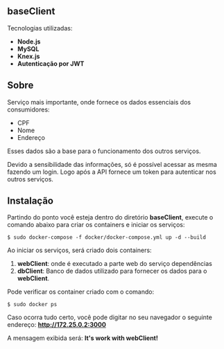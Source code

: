 ## baseClient

Tecnologias utilizadas:

* **Node.js**
* **MySQL**
* **Knex.js**
* **Autenticação por JWT**

## Sobre

Serviço mais importante, onde fornece os dados essenciais dos consumidores:
* CPF
* Nome
* Endereço

Esses dados são a base para o funcionamento dos outros serviços.

Devido a sensibilidade das informações, só é possível acessar as mesma fazendo um login. Logo após a API fornece um token para autenticar nos outros serviços. 

## Instalação

Partindo do ponto você esteja dentro do diretório **baseClient**, execute o comando abaixo para criar os containers e iniciar os serviços:
```
$ sudo docker-compose -f docker/docker-compose.yml up -d --build
```

Ao iniciar os serviços, será criado dois containers:

1. **webClient**: onde é executado a parte web do serviço dependências
2. **dbClient**: Banco de dados utilizado para fornecer os dados para o **webClient**.

Pode verificar os container criado com o comando:
```
$ sudo docker ps
```


Caso ocorra tudo certo, você pode digitar no seu navegador o seguinte endereço: **http://172.25.0.2:3000** 

A mensagem exibida será: **It's work with webClient!**